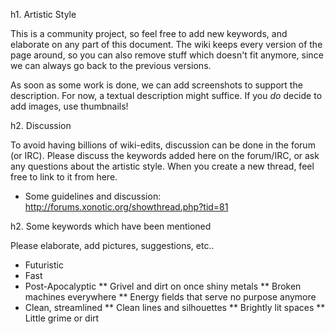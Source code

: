 h1. Artistic Style

This is a community project, so feel free to add new keywords, and elaborate on any part of this document. The wiki keeps every version of the page around, so you can also remove stuff which doesn't fit anymore, since we can always go back to the previous versions.

As soon as some work is done, we can add screenshots to support the description. For now, a textual description might suffice.
If you *do* decide to add images, use thumbnails!

h2. Discussion

To avoid having billions of wiki-edits, discussion can be done in the forum (or IRC).
Please discuss the keywords added here on the forum/IRC, or ask any questions about the artistic style.
When you create a new thread, feel free to link to it from here.

* Some guidelines and discussion: http://forums.xonotic.org/showthread.php?tid=81

h2. Some keywords which have been mentioned

Please elaborate, add pictures, suggestions, etc..

* Futuristic
* Fast
* Post-Apocalyptic
** Grivel and dirt on once shiny metals
** Broken machines everywhere
** Energy fields that serve no purpose anymore
* Clean, streamlined
** Clean lines and silhouettes
** Brightly lit spaces
** Little grime or dirt
